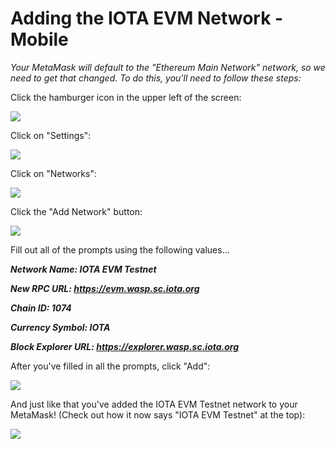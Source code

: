 # Adding the IOTA EVM Network - Mobile

_Your MetaMask will default to the "Ethereum Main Network" network, so we need to get that changed. To do this, you'll need to follow these steps:_



Click the hamburger icon in the upper left of the screen:

![](<../../../.gitbook/assets/image (26) (1) (1) (1).png>)

Click on "Settings":

![](<../../../.gitbook/assets/image (10) (1).png>)

Click on "Networks":

![](<../../../.gitbook/assets/image (6) (1) (1).png>)

Click the "Add Network" button:

![](<../../../.gitbook/assets/image (23) (1) (1) (1).png>)



Fill out all of the prompts using the following values...

_**Network Name: IOTA EVM Testnet**_

_**New RPC URL: https://evm.wasp.sc.iota.org**_

_**Chain ID: 1074**_

_**Currency Symbol: IOTA**_

_**Block Explorer URL: https://explorer.wasp.sc.iota.org**_



After you've filled in all the prompts, click "Add":

![](<../../../.gitbook/assets/image (7) (1) (1) (1).png>)

And just like that you've added the IOTA EVM Testnet network to your MetaMask! (Check out how it now says "IOTA EVM Testnet" at the top):

![](<../../../.gitbook/assets/image (5) (1).png>)
